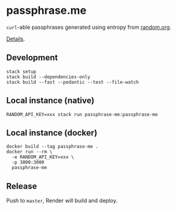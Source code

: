 # passphrase.me

`curl`-able passphrases generated using entropy from [random.org][].

[Details][].

[random.org]: https://www.random.org
[details]: https://passphrase-me.onrender.com/about

## Development

```console
stack setup
stack build --dependencies-only
stack build --fast --pedantic --test --file-watch
```

## Local instance (native)

```console
RANDOM_API_KEY=xxx stack run passphrase-me:passphrase-me
```

## Local instance (docker)

```console
docker build --tag passphrase-me .
docker run --rm \
  -e RANDOM_API_KEY=xxx \
  -p 3000:3000
  passphrase-me
```

## Release

Push to `master`, Render will build and deploy.
